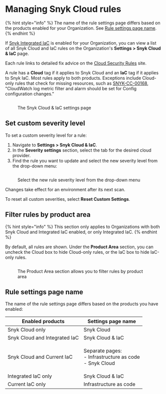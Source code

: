 # Managing Snyk Cloud rules

{% hint style="info" %}
The name of the rule settings page differs based on the products enabled for your Organization. See [Rule settings page name](managing-snyk-cloud-rules.md#rule-settings-page-name).
{% endhint %}

If [Snyk Integrated IaC](../snyk-infrastructure-as-code/integrated-infrastructure-as-code/) is enabled for your Organization, you can view a list of all Snyk Cloud and IaC rules on the Organization's **Settings > Snyk Cloud & IaC** page.

Each rule links to detailed fix advice on the [Cloud Security Rules](https://snyk.io/security-rules/cloud) site.

A rule has a **Cloud** tag if it applies to Snyk Cloud and an **IaC** tag if it applies to Snyk IaC. Most rules apply to both products. Exceptions include Cloud-only rules that check for missing resources, such as [SNYK-CC-00168](https://snyk.io/security-rules/cloud/SNYK-CC-00168/cloudwatch-log-metric-filter-and-alarm-should-be-set-for-config-configuration-changes/), "CloudWatch log metric filter and alarm should be set for Config configuration changes."

<figure><img src="../../.gitbook/assets/snyk-cloud-and-iac-settings-page (1).png" alt=""><figcaption><p>The Snyk Cloud &#x26; IaC settings page</p></figcaption></figure>

## Set custom severity level

To set a custom severity level for a rule:

1. Navigate to **Settings > Snyk Cloud & IaC**.
2. In the **Severity settings** section, select the tab for the desired cloud provider.
3. Find the rule you want to update and select the new severity level from the drop-down menu:

<figure><img src="../../.gitbook/assets/snyk-cloud-and-iac-set-custom-severity-ui (1).png" alt=""><figcaption><p>Select the new rule severity level from the drop-down menu</p></figcaption></figure>

Changes take effect for an environment after its next scan.

To reset all custom severities, select **Reset Custom Settings**.

## Filter rules by product area

{% hint style="info" %}
This section only applies to Organizations with both Snyk Cloud and Integrated IaC enabled, or only Integrated IaC.
{% endhint %}

By default, all rules are shown. Under the **Product Area** section, you can uncheck the Cloud box to hide Cloud-only rules, or the IaC box to hide IaC-only rules.

<figure><img src="../../.gitbook/assets/snyk-cloud-iac-rules-select-by-product.png" alt=""><figcaption><p>The Product Area section allows you to filter rules by product area</p></figcaption></figure>

## Rule settings page name

The name of the rule settings page differs based on the products you have enabled:

| Enabled products              | Settings page name                                                 |
| ----------------------------- | ------------------------------------------------------------------ |
| Snyk Cloud only               | Snyk Cloud                                                         |
| Snyk Cloud and Integrated IaC | Snyk Cloud & IaC                                                   |
| Snyk Cloud and Current IaC    | <p>Separate pages:<br>- Infrastructure as code<br>- Snyk Cloud</p> |
| Integrated IaC only           | Snyk Cloud & IaC                                                   |
| Current IaC only              | Infrastructure as code                                             |
